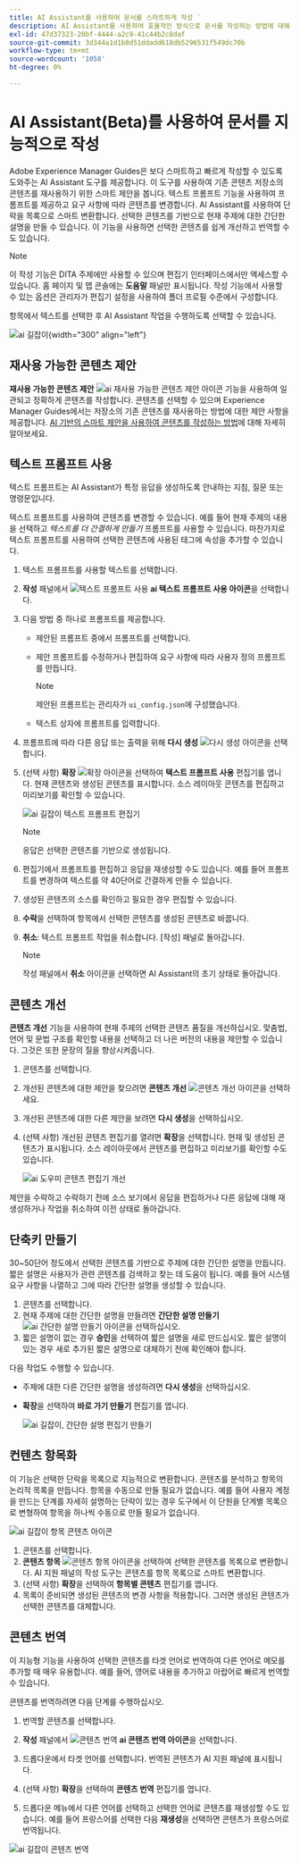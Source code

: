 ```yaml
---
title: AI Assistant를 사용하여 문서를 스마트하게 작성 `
description: AI Assistant를 사용하여 효율적인 방식으로 문서를 작성하는 방법에 대해 알아봅니다.
exl-id: 47d37323-20bf-4444-a2c9-41c44b2c8daf
source-git-commit: 3d344a1d1b8d51ddadd618db5296531f549dc70b
workflow-type: tm+mt
source-wordcount: '1058'
ht-degree: 0%

---
```


# AI Assistant(Beta)를 사용하여 문서를 지능적으로 작성

Adobe Experience Manager Guides은 보다 스마트하고 빠르게 작성할 수 있도록 도와주는 AI Assistant 도구를 제공합니다. 이 도구를 사용하여 기존 콘텐츠 저장소의 콘텐츠를 재사용하기 위한 스마트 제안을 봅니다. 텍스트 프롬프트 기능을 사용하여 프롬프트를 제공하고 요구 사항에 따라 콘텐츠를 변경합니다. AI Assistant를 사용하여 단락을 목록으로 스마트 변환합니다. 선택한 콘텐츠를 기반으로 현재 주제에 대한 간단한 설명을 만들 수 있습니다. 이 기능을 사용하면 선택한 콘텐츠를 쉽게 개선하고 번역할 수도 있습니다.

>[!NOTE]
>
> 이 작성 기능은 DITA 주제에만 사용할 수 있으며 편집기 인터페이스에서만 액세스할 수 있습니다. 홈 페이지 및 맵 콘솔에는 **도움말** 패널만 표시됩니다. 작성 기능에서 사용할 수 있는 옵션은 관리자가 편집기 설정을 사용하여 폴더 프로필 수준에서 구성합니다.

항목에서 텍스트를 선택한 후 AI Assistant 작업을 수행하도록 선택할 수 있습니다.

![ai 길잡이](./images/ai-assistant-panel.png){width="300" align="left"}

## 재사용 가능한 콘텐츠 제안


**재사용 가능한 콘텐츠 제안** ![ai 재사용 가능한 콘텐츠 제안 아이콘 ](./images/ai-suggest-reusable-content-icon.svg) 기능을 사용하여 일관되고 정확하게 콘텐츠를 작성합니다. 콘텐츠를 선택할 수 있으며 Experience Manager Guides에서는 저장소의 기존 콘텐츠를 재사용하는 방법에 대한 제안 사항을 제공합니다.
[AI 기반의 스마트 제안을 사용하여 콘텐츠를 작성하는 방법](authoring-ai-based-smart-suggestions.md)에 대해 자세히 알아보세요.


## 텍스트 프롬프트 사용

텍스트 프롬프트는 AI Assistant가 특정 응답을 생성하도록 안내하는 지침, 질문 또는 명령문입니다.

텍스트 프롬프트를 사용하여 콘텐츠를 변경할 수 있습니다. 예를 들어 현재 주제의 내용을 선택하고 *텍스트를 더 간결하게 만들기* 프롬프트를 사용할 수 있습니다. 마찬가지로 텍스트 프롬프트를 사용하여 선택한 콘텐츠에 사용된 태그에 속성을 추가할 수 있습니다.

1. 텍스트 프롬프트를 사용할 텍스트를 선택합니다.
1. **작성** 패널에서 ![텍스트 프롬프트 사용](./images/ai-use-text-prompt.svg) **ai 텍스트 프롬프트 사용 아이콘**&#x200B;을 선택합니다.
1. 다음 방법 중 하나로 프롬프트를 제공합니다.

   - 제안된 프롬프트 중에서 프롬프트를 선택합니다.
   - 제안 프롬프트를 수정하거나 편집하여 요구 사항에 따라 사용자 정의 프롬프트를 만듭니다.

     >[!NOTE]
     >
     > 제안된 프롬프트는 관리자가 `ui_config.json`에 구성했습니다.

   - 텍스트 상자에 프롬프트를 입력합니다.


1. 프롬프트에 따라 다른 응답 또는 출력을 위해 **다시 생성** ![다시 생성 아이콘](./images/refresh-icon.svg)을 선택합니다.

1. (선택 사항) **확장** ![확장 아이콘](./images/expand-icon.svg)을 선택하여 **텍스트 프롬프트 사용** 편집기를 엽니다. 현재 콘텐츠와 생성된 콘텐츠를 표시합니다. 소스 레이아웃 콘텐츠를 편집하고 미리보기를 확인할 수 있습니다.

   ![ai 길잡이 텍스트 프롬프트 편집기](./images/text-prompt.png)


   >[!NOTE]
   >
   > 응답은 선택한 콘텐츠를 기반으로 생성됩니다.



1. 편집기에서 프롬프트를 편집하고 응답을 재생성할 수도 있습니다. 예를 들어 프롬프트를 변경하여 텍스트를 약 40단어로 간결하게 만들 수 있습니다.

1. 생성된 콘텐츠의 소스를 확인하고 필요한 경우 편집할 수 있습니다.

1. **수락**&#x200B;을 선택하여 항목에서 선택한 콘텐츠를 생성된 콘텐츠로 바꿉니다.
1. **취소**: 텍스트 프롬프트 작업을 취소합니다. [작성] 패널로 돌아갑니다.

   >[!NOTE]
   >
   > 작성 패널에서 **취소** 아이콘을 선택하면 AI Assistant의 초기 상태로 돌아갑니다.

## 콘텐츠 개선

**콘텐츠 개선** 기능을 사용하여 현재 주제의 선택한 콘텐츠 품질을 개선하십시오. 맞춤법, 언어 및 문법 구조를 확인할 내용을 선택하고 더 나은 버전의 내용을 제안할 수 있습니다. 그것은 또한 문장의 질을 향상시켜줍니다.

1. 콘텐츠를 선택합니다.
1. 개선된 콘텐츠에 대한 제안을 찾으려면 **콘텐츠 개선** ![콘텐츠 개선 아이콘](./images/ai-improve-icon.svg)을 선택하세요.
1. 개선된 콘텐츠에 대한 다른 제안을 보려면 **다시 생성**&#x200B;을 선택하십시오.

1. (선택 사항) 개선된 콘텐츠 편집기를 열려면 **확장**&#x200B;을 선택합니다. 현재 및 생성된 콘텐츠가 표시됩니다. 소스 레이아웃에서 콘텐츠를 편집하고 미리보기를 확인할 수도 있습니다.



   ![ai 도우미 콘텐츠 편집기 개선](./images/ai-assisstant-improve-content.png)

제안을 수락하고 수락하기 전에 소스 보기에서 응답을 편집하거나 다른 응답에 대해 재생성하거나 작업을 취소하여 이전 상태로 돌아갑니다.





## 단축키 만들기

30~50단어 정도에서 선택한 콘텐츠를 기반으로 주제에 대한 간단한 설명을 만듭니다. 짧은 설명은 사용자가 관련 콘텐츠를 검색하고 찾는 데 도움이 됩니다.
예를 들어 시스템 요구 사항을 나열하고 그에 따라 간단한 설명을 생성할 수 있습니다.



1. 콘텐츠를 선택합니다.
1. 현재 주제에 대한 간단한 설명을 만들려면 **간단한 설명 만들기** ![ai 간단한 설명 만들기 아이콘](./images/ai-create-shortdesc-icon.svg)을 선택하십시오.
1. 짧은 설명이 없는 경우 **승인**&#x200B;을 선택하여 짧은 설명을 새로 만드십시오. 짧은 설명이 있는 경우 새로 추가된 짧은 설명으로 대체하기 전에 확인해야 합니다.

다음 작업도 수행할 수 있습니다.

- 주제에 대한 다른 간단한 설명을 생성하려면 **다시 생성**&#x200B;을 선택하십시오.
- **확장**&#x200B;을 선택하여 **바로 가기 만들기** 편집기를 엽니다.

  ![ai 길잡이, 간단한 설명 편집기 만들기](./images/ai-assistant-create-short-desc.png)




## 컨텐츠 항목화

이 기능은 선택한 단락을 목록으로 지능적으로 변환합니다.  콘텐츠를 분석하고 항목의 논리적 목록을 만듭니다. 항목을 수동으로 만들 필요가 없습니다. 예를 들어 사용자 계정을 만드는 단계를 자세히 설명하는 단락이 있는 경우 도구에서 이 단원을 단계별 목록으로 변형하여 항목을 하나씩 수동으로 만들 필요가 없습니다.

![ai 길잡이 항목 콘텐츠 아이콘](./images/ai-assisstant-itemise-content.png)



1. 콘텐츠를 선택합니다.
1. **콘텐츠 항목** ![콘텐츠 항목 아이콘](./images/ai-itemize-icon.svg)을 선택하여 선택한 콘텐츠를 목록으로 변환합니다.
AI 지원 패널의 작성 도구는 콘텐츠를 항목 목록으로 스마트 변환합니다.
1. (선택 사항) **확장**&#x200B;을 선택하여 **항목별 콘텐츠** 편집기를 엽니다.
1. 목록이 준비되면 생성된 콘텐츠의 변경 사항을 적용합니다. 그러면 생성된 콘텐츠가 선택한 콘텐츠를 대체합니다.



## 콘텐츠 번역

이 지능형 기능을 사용하여 선택한 콘텐츠를 타겟 언어로 번역하여 다른 언어로 메모를 추가할 때 매우 유용합니다. 예를 들어, 영어로 내용을 추가하고 아랍어로 빠르게 번역할 수 있습니다.

콘텐츠를 번역하려면 다음 단계를 수행하십시오.

1. 번역할 콘텐츠를 선택합니다.
1. **작성** 패널에서 ![콘텐츠 번역](./images/ai-translate-content-icon.svg) **ai 콘텐츠 번역 아이콘**&#x200B;을 선택합니다.
1. 드롭다운에서 타겟 언어를 선택합니다. 번역된 콘텐츠가 AI 지원 패널에 표시됩니다.

1. (선택 사항) **확장**&#x200B;을 선택하여 **콘텐츠 번역** 편집기를 엽니다.
1. 드롭다운 메뉴에서 다른 언어를 선택하고 선택한 언어로 콘텐츠를 재생성할 수도 있습니다. 예를 들어 프랑스어를 선택한 다음 **재생성**&#x200B;을 선택하면 콘텐츠가 프랑스어로 번역됩니다.

![ai 길잡이 콘텐츠 번역](./images/ai-assisstant-translate-content.png)
